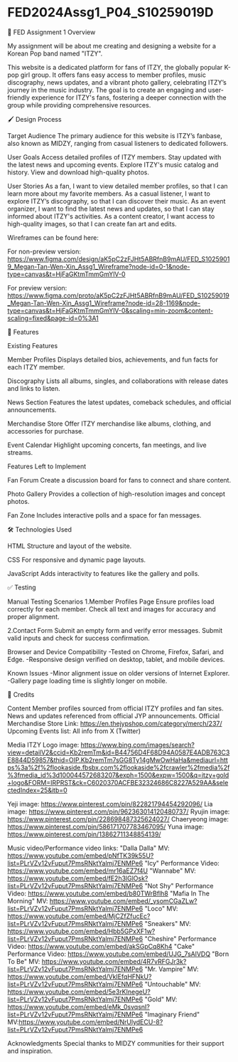 # FED2024Assg1_P04_S10259019D
🌟 FED Assignment 1 Overview

My assignment will be about me creating and designing a website for a Korean Pop band named "ITZY". 

This website is a dedicated platform for fans of ITZY, the globally popular K-pop girl group. It offers fans easy access to member profiles, music discography, news updates, and a vibrant photo gallery, celebrating ITZY’s journey in the music industry.
The goal is to create an engaging and user-friendly experience for ITZY's fans, fostering a deeper connection with the group while providing comprehensive resources.



🖌️ Design Process

Target Audience
The primary audience for this website is ITZY’s fanbase, also known as MIDZY, ranging from casual listeners to dedicated followers.

User Goals
Access detailed profiles of ITZY members.
Stay updated with the latest news and upcoming events.
Explore ITZY's music catalog and history.
View and download high-quality photos.

User Stories
As a fan, I want to view detailed member profiles, so that I can learn more about my favorite members.
As a casual listener, I want to explore ITZY’s discography, so that I can discover their music.
As an event organizer, I want to find the latest news and updates, so that I can stay informed about ITZY's activities.
As a content creator, I want access to high-quality images, so that I can create fan art and edits.

Wireframes can be found here: 

For non-preview version: https://www.figma.com/design/aK5pC2zFJHt5ABRfnB9mAU/FED_S10259019_Megan-Tan-Wen-Xin_Assg1_Wireframe?node-id=0-1&node-type=canvas&t=HjFaGKtmTmmGmYlV-0

For preview version: https://www.figma.com/proto/aK5pC2zFJHt5ABRfnB9mAU/FED_S10259019_Megan-Tan-Wen-Xin_Assg1_Wireframe?node-id=28-1169&node-type=canvas&t=HjFaGKtmTmmGmYlV-0&scaling=min-zoom&content-scaling=fixed&page-id=0%3A1



🌟 Features

Existing Features

Member Profiles
Displays detailed bios, achievements, and fun facts for each ITZY member.

Discography
Lists all albums, singles, and collaborations with release dates and links to listen.

News Section
Features the latest updates, comeback schedules, and official announcements.

Merchandise Store
Offer ITZY merchandise like albums, clothing, and accessories for purchase.

Event Calendar
Highlight upcoming concerts, fan meetings, and live streams.

Features Left to Implement

Fan Forum
Create a discussion board for fans to connect and share content.

Photo Gallery
Provides a collection of high-resolution images and concept photos.

Fan Zone
Includes interactive polls and a space for fan messages.



🛠️ Technologies Used

HTML
Structure and layout of the website.

CSS
For responsive and dynamic page layouts.

JavaScript
Adds interactivity to features like the gallery and polls.



✅ Testing

Manual Testing Scenarios
1.Member Profiles Page
Ensure profiles load correctly for each member.
Check all text and images for accuracy and proper alignment.

2.Contact Form 
Submit an empty form and verify error messages.
Submit valid inputs and check for success confirmation.

Browser and Device Compatibility
-Tested on Chrome, Firefox, Safari, and Edge.
-Responsive design verified on desktop, tablet, and mobile devices.

Known Issues
-Minor alignment issue on older versions of Internet Explorer.
-Gallery page loading time is slightly longer on mobile.



🙌 Credits

Content
Member profiles sourced from official ITZY profiles and fan sites.
News and updates referenced from official JYP announcements.
Official Merchandise Store Link: https://en.thejypshop.com/category/merch/237/
Upcoming Events list: All info from X (Twitter)

Media
ITZY Logo image: https://www.bing.com/images/search?view=detailV2&ccid=Kb2remTm&id=B44756D4F68D94A0587E4ADB763C3E8844D59857&thid=OIP.Kb2remTm7sGG8Ty14gMwOwHaHa&mediaurl=https%3a%2f%2flookaside.fbsbx.com%2flookaside%2fcrawler%2fmedia%2f%3fmedia_id%3d100044572683207&exph=1500&expw=1500&q=itzy+gold+logo&FORM=IRPRST&ck=C6020370ACFBE32324686C8227A529AA&selectedIndex=25&itb=0

Yeji image: https://www.pinterest.com/pin/822821794454292096/
Lia image: https://www.pinterest.com/pin/962363014120480737/
Ryujin image: https://www.pinterest.com/pin/228698487325624027/
Chaeryeong image: https://www.pinterest.com/pin/586171707783467095/
Yuna image: https://www.pinterest.com/pin/13862711348854139/

Music video/Performance video links:
"Dalla Dalla" MV: https://www.youtube.com/embed/pNfTK39k55U?list=PLrVZv12vFuput7PmsRNktYalmj7ENMPe6
"Icy" Performance Video: https://www.youtube.com/embed/mr16aEZ7f4U
"Wannabe" MV: https://www.youtube.com/embed/fE2h3lGlOsk?list=PLrVZv12vFuput7PmsRNktYalmj7ENMPe6
"Not Shy" Performance Video: https://www.youtube.com/embed/b80TWrBflh8
"Mafia In The Morning" MV: https://www.youtube.com/embed/_ysomCGaZLw?list=PLrVZv12vFuput7PmsRNktYalmj7ENMPe6
"Loco" MV: https://www.youtube.com/embed/MjCZfZfucEc?list=PLrVZv12vFuput7PmsRNktYalmj7ENMPe6
"Sneakers" MV: https://www.youtube.com/embed/Hbb5GPxXF1w?list=PLrVZv12vFuput7PmsRNktYalmj7ENMPe6
"Cheshire" Performance Video: https://www.youtube.com/embed/akSGpCq8Kh4
"Cake" Performance Video: https://www.youtube.com/embed/UJG_7sAlVDQ
"Born To Be" MV: https://www.youtube.com/embed/4R7vRFGJr3k?list=PLrVZv12vFuput7PmsRNktYalmj7ENMPe6
"Mr. Vampire" MV: https://www.youtube.com/embed/VkIEfqHFNkU?list=PLrVZv12vFuput7PmsRNktYalmj7ENMPe6
"Untouchable" MV: https://www.youtube.com/embed/5e3rKInegeU?list=PLrVZv12vFuput7PmsRNktYalmj7ENMPe6
"Gold" MV: https://www.youtube.com/embed/eMk_0svqsnI?list=PLrVZv12vFuput7PmsRNktYalmj7ENMPe6
"Imaginary Friend" MV:https://www.youtube.com/embed/NrUlydECU-8?list=PLrVZv12vFuput7PmsRNktYalmj7ENMPe6

Acknowledgments
Special thanks to MIDZY communities for their support and inspiration.
